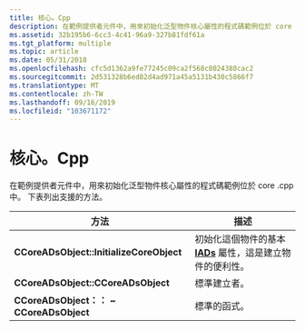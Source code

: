 ```yaml
---
title: 核心。Cpp
description: 在範例提供者元件中，用來初始化泛型物件核心屬性的程式碼範例位於 core .cpp 中。 下表列出支援的方法。
ms.assetid: 32b195b6-6cc3-4c41-96a9-327b81fdf61a
ms.tgt_platform: multiple
ms.topic: article
ms.date: 05/31/2018
ms.openlocfilehash: cfc5d1362a9fe77245c09ca2f568c8024388cac2
ms.sourcegitcommit: 2d531328b6ed82d4ad971a45a5131b430c5866f7
ms.translationtype: MT
ms.contentlocale: zh-TW
ms.lasthandoff: 09/16/2019
ms.locfileid: "103671172"
---
```

# <a name="corecpp"></a>核心。Cpp

在範例提供者元件中，用來初始化泛型物件核心屬性的程式碼範例位於 core .cpp 中。 下表列出支援的方法。



| 方法                                   | 描述                                                                                              |
|------------------------------------------|----------------------------------------------------------------------------------------------------------|
| **CCoreADsObject::InitializeCoreObject** | 初始化這個物件的基本 [**IADs**](/windows/desktop/api/Iads/nn-iads-iads) 屬性，這是建立物件的便利性。 |
| **CCoreADsObject::CCoreADsObject**       | 標準建立者。                                                                                        |
| **CCoreADsObject：： ~ CCoreADsObject**      | 標準的函式。                                                                                     |



 

 

 




